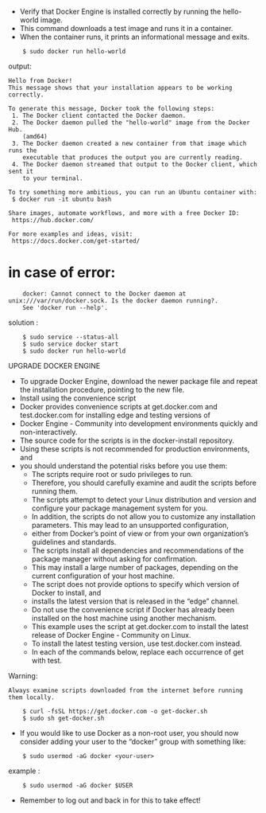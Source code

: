 - Verify that Docker Engine is installed correctly by running the hello-world image.
- This command downloads a test image and runs it in a container. 
- When the container runs, it prints an informational message and exits.
```
    $ sudo docker run hello-world
```
output:
```
Hello from Docker!
This message shows that your installation appears to be working correctly.

To generate this message, Docker took the following steps:
 1. The Docker client contacted the Docker daemon.
 2. The Docker daemon pulled the "hello-world" image from the Docker Hub.
    (amd64)
 3. The Docker daemon created a new container from that image which runs the
    executable that produces the output you are currently reading.
 4. The Docker daemon streamed that output to the Docker client, which sent it
    to your terminal.

To try something more ambitious, you can run an Ubuntu container with:
 $ docker run -it ubuntu bash

Share images, automate workflows, and more with a free Docker ID:
 https://hub.docker.com/

For more examples and ideas, visit:
 https://docs.docker.com/get-started/
```

# in case of error:
```
    docker: Cannot connect to the Docker daemon at unix:///var/run/docker.sock. Is the docker daemon running?.
    See 'docker run --help'.
```
solution :
```
    $ sudo service --status-all 
    $ sudo service docker start
    $ sudo docker run hello-world
```

UPGRADE DOCKER ENGINE
- To upgrade Docker Engine, download the newer package file and repeat the installation procedure, pointing to the new file.
- Install using the convenience script
- Docker provides convenience scripts at get.docker.com and test.docker.com for installing edge and testing versions of 
- Docker Engine - Community into development environments quickly and non-interactively. 
- The source code for the scripts is in the docker-install repository. 
- Using these scripts is not recommended for production environments, and 
- you should understand the potential risks before you use them:
  - The scripts require root or sudo privileges to run. 
  - Therefore, you should carefully examine and audit the scripts before running them.
  - The scripts attempt to detect your Linux distribution and version and configure your package management system for you. 
  - In addition, the scripts do not allow you to customize any installation parameters. This may lead to an unsupported configuration, 
  - either from Docker’s point of view or from your own organization’s guidelines and standards.
  - The scripts install all dependencies and recommendations of the package manager without asking for confirmation. 
  - This may install a large number of packages, depending on the current configuration of your host machine.
  - The script does not provide options to specify which version of Docker to install, and 
  - installs the latest version that is released in the “edge” channel.
  - Do not use the convenience script if Docker has already been installed on the host machine using another mechanism.
  - This example uses the script at get.docker.com to install the latest release of Docker Engine - Community on Linux. 
  - To install the latest testing version, use test.docker.com instead. 
  - In each of the commands below, replace each occurrence of get with test.

Warning:

    Always examine scripts downloaded from the internet before running them locally.

```
    $ curl -fsSL https://get.docker.com -o get-docker.sh
    $ sudo sh get-docker.sh
```

- If you would like to use Docker as a non-root user, you should now consider adding your user to the “docker” group with something like:
```
    $ sudo usermod -aG docker <your-user>
```
example :
```
    $ sudo usermod -aG docker $USER
```
- Remember to log out and back in for this to take effect!
